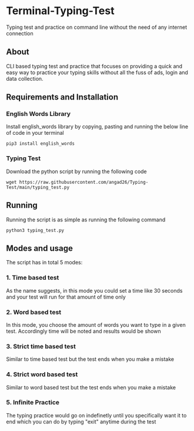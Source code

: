 # Terminal-Typing-Test
Typing test and practice on command line without the need of any internet connection

## About
CLI based typing test and practice that focuses on providing a quick and easy way to practice your typing skills without all the fuss of ads, login and data collection.
  
## Requirements and Installation
### English Words Library

Install english_words library by copying, pasting and running the below line of code in your terminal

```
pip3 install english_words
```

### Typing Test

Download the python script by running the following code

```
wget https://raw.githubusercontent.com/angad26/Typing-Test/main/typing_test.py
```

## Running
Running the script is as simple as running the following command
```
python3 typing_test.py
```

## Modes and usage
The script has in total 5 modes:
### 1. Time based test
As the name suggests, in this mode you could set a time like 30 seconds and your test will run for that amount of time only
### 2. Word based test
In this mode, you choose the amount of words you want to type in a given test. Accordingly time will be noted and results would be shown
### 3. Strict time based test
Similar to time based test but the test ends when you make a mistake
### 4. Strict word based test
Similar to word based test but the test ends when you make a mistake
### 5. Infinite Practice
The typing practice would go on indefinetly until you specifically want it to end which you can do by typing "exit" anytime during the test
